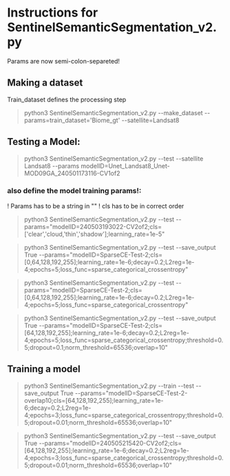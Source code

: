 # Instructions for SentinelSemanticSegmentation_v2.py

Params are now semi-colon-separeted!

## Making a dataset
Train_dataset defines the processing step

>python3 SentinelSemanticSegmentation_v2.py --make_dataset --params=train_dataset='Biome_gt' --satellite=Landsat8

## Testing a Model:
> python3 SentinelSemanticSegmentation_v2.py --test --satellite Landsat8 --params modelID=Unet_Landsat8_Unet-MOD09GA_240501173116-CV1of2

### also define the model training params!:
! Params has to be a string in "<params>"
! cls has to be in correct order
>  python3 SentinelSemanticSegmentation_v2.py --test --params="modelID=240503193022-CV2of2;cls=['clear','cloud,'thin','shadow'];learning_rate=1e-5"

> python3 SentinelSemanticSegmentation_v2.py --test  --save_output True --params="modelID=SparseCE-Test-2;cls=[0,64,128,192,255];learning_rate=1e-6;decay=0.2;L2reg=1e-4;epochs=5;loss_func=sparse_categorical_crossentropy"

> python3 SentinelSemanticSegmentation_v2.py --test --params="modelID=SparseCE-Test-2;cls=[0,64,128,192,255];learning_rate=1e-6;decay=0.2;L2reg=1e-4;epochs=5;loss_func=sparse_categorical_crossentropy"

> python3 SentinelSemanticSegmentation_v2.py --test --save_output True --params="modelID=SparseCE-Test-2;cls=[64,128,192,255];learning_rate=1e-6;decay=0.2;L2reg=1e-4;epochs=5;loss_func=sparse_categorical_crossentropy;threshold=0.5;dropout=0.1;norm_threshold=65536;overlap=10"

## Training a model

> python3 SentinelSemanticSegmentation_v2.py --train --test --save_output True --params="modelID=SparseCE-Test-2-overlap10;cls=[64,128,192,255];learning_rate=1e-6;decay=0.2;L2reg=1e-4;epochs=3;loss_func=sparse_categorical_crossentropy;threshold=0.5;dropout=0.01;norm_threshold=65536;overlap=10"


> python3 SentinelSemanticSegmentation_v2.py --test --save_output True --params="modelID=240505215420-CV2of2;cls=[64,128,192,255];learning_rate=1e-6;decay=0.2;L2reg=1e-4;epochs=3;loss_func=sparse_categorical_crossentropy;threshold=0.5;dropout=0.01;norm_threshold=65536;overlap=10"